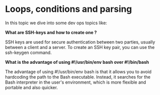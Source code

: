 <h1>Loops, conditions and parsing</h1>
<prep>
In this topic we dive into some dev ops topics like:

  
<b>What are SSH-keys and how to create one ?</b>


SSH keys are used for secure authentication between two parties, usually between a client and a server. To create an SSH key pair, you can use the ssh-keygen command.


<b>What is the advantage of using #!/usr/bin/env bash over #!/bin/bash</b>


The advantage of using #!/usr/bin/env bash is that it allows you to avoid hardcoding the path to the Bash executable. Instead, it searches for the Bash interpreter in the user's environment, which is more flexible and portable and also quicker.
</prep>

